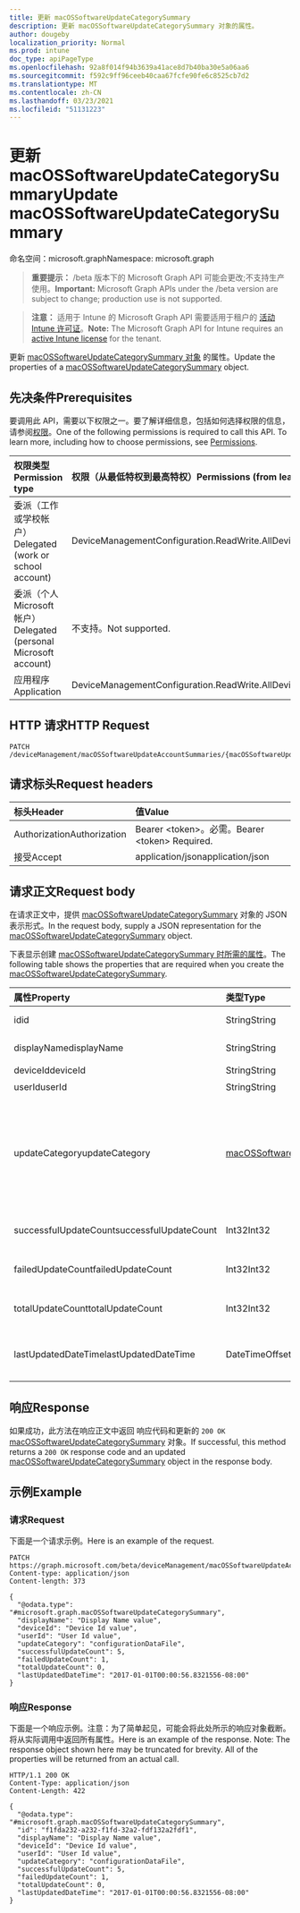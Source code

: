 ```yaml
---
title: 更新 macOSSoftwareUpdateCategorySummary
description: 更新 macOSSoftwareUpdateCategorySummary 对象的属性。
author: dougeby
localization_priority: Normal
ms.prod: intune
doc_type: apiPageType
ms.openlocfilehash: 92a8f014f94b3639a41ace8d7b40ba30e5a06aa6
ms.sourcegitcommit: f592c9ff96ceeb40caa67fcfe90fe6c8525cb7d2
ms.translationtype: MT
ms.contentlocale: zh-CN
ms.lasthandoff: 03/23/2021
ms.locfileid: "51131223"
---
```

# <a name="update-macossoftwareupdatecategorysummary"></a><span data-ttu-id="5fbc6-103">更新 macOSSoftwareUpdateCategorySummary</span><span class="sxs-lookup"><span data-stu-id="5fbc6-103">Update macOSSoftwareUpdateCategorySummary</span></span>

<span data-ttu-id="5fbc6-104">命名空间：microsoft.graph</span><span class="sxs-lookup"><span data-stu-id="5fbc6-104">Namespace: microsoft.graph</span></span>

> <span data-ttu-id="5fbc6-105">**重要提示：** /beta 版本下的 Microsoft Graph API 可能会更改;不支持生产使用。</span><span class="sxs-lookup"><span data-stu-id="5fbc6-105">**Important:** Microsoft Graph APIs under the /beta version are subject to change; production use is not supported.</span></span>

> <span data-ttu-id="5fbc6-106">**注意：** 适用于 Intune 的 Microsoft Graph API 需要适用于租户的 [活动 Intune 许可证](https://go.microsoft.com/fwlink/?linkid=839381)。</span><span class="sxs-lookup"><span data-stu-id="5fbc6-106">**Note:** The Microsoft Graph API for Intune requires an [active Intune license](https://go.microsoft.com/fwlink/?linkid=839381) for the tenant.</span></span>

<span data-ttu-id="5fbc6-107">更新 [macOSSoftwareUpdateCategorySummary 对象](../resources/intune-deviceconfig-macossoftwareupdatecategorysummary.md) 的属性。</span><span class="sxs-lookup"><span data-stu-id="5fbc6-107">Update the properties of a [macOSSoftwareUpdateCategorySummary](../resources/intune-deviceconfig-macossoftwareupdatecategorysummary.md) object.</span></span>

## <a name="prerequisites"></a><span data-ttu-id="5fbc6-108">先决条件</span><span class="sxs-lookup"><span data-stu-id="5fbc6-108">Prerequisites</span></span>
<span data-ttu-id="5fbc6-p101">要调用此 API，需要以下权限之一。要了解详细信息，包括如何选择权限的信息，请参阅[权限](/graph/permissions-reference)。</span><span class="sxs-lookup"><span data-stu-id="5fbc6-p101">One of the following permissions is required to call this API. To learn more, including how to choose permissions, see [Permissions](/graph/permissions-reference).</span></span>

|<span data-ttu-id="5fbc6-111">权限类型</span><span class="sxs-lookup"><span data-stu-id="5fbc6-111">Permission type</span></span>|<span data-ttu-id="5fbc6-112">权限（从最低特权到最高特权）</span><span class="sxs-lookup"><span data-stu-id="5fbc6-112">Permissions (from least to most privileged)</span></span>|
|:---|:---|
|<span data-ttu-id="5fbc6-113">委派（工作或学校帐户）</span><span class="sxs-lookup"><span data-stu-id="5fbc6-113">Delegated (work or school account)</span></span>|<span data-ttu-id="5fbc6-114">DeviceManagementConfiguration.ReadWrite.All</span><span class="sxs-lookup"><span data-stu-id="5fbc6-114">DeviceManagementConfiguration.ReadWrite.All</span></span>|
|<span data-ttu-id="5fbc6-115">委派（个人 Microsoft 帐户）</span><span class="sxs-lookup"><span data-stu-id="5fbc6-115">Delegated (personal Microsoft account)</span></span>|<span data-ttu-id="5fbc6-116">不支持。</span><span class="sxs-lookup"><span data-stu-id="5fbc6-116">Not supported.</span></span>|
|<span data-ttu-id="5fbc6-117">应用程序</span><span class="sxs-lookup"><span data-stu-id="5fbc6-117">Application</span></span>|<span data-ttu-id="5fbc6-118">DeviceManagementConfiguration.ReadWrite.All</span><span class="sxs-lookup"><span data-stu-id="5fbc6-118">DeviceManagementConfiguration.ReadWrite.All</span></span>|

## <a name="http-request"></a><span data-ttu-id="5fbc6-119">HTTP 请求</span><span class="sxs-lookup"><span data-stu-id="5fbc6-119">HTTP Request</span></span>
<!-- {
  "blockType": "ignored"
}
-->
``` http
PATCH /deviceManagement/macOSSoftwareUpdateAccountSummaries/{macOSSoftwareUpdateAccountSummaryId}/categorySummaries/{macOSSoftwareUpdateCategorySummaryId}
```

## <a name="request-headers"></a><span data-ttu-id="5fbc6-120">请求标头</span><span class="sxs-lookup"><span data-stu-id="5fbc6-120">Request headers</span></span>
|<span data-ttu-id="5fbc6-121">标头</span><span class="sxs-lookup"><span data-stu-id="5fbc6-121">Header</span></span>|<span data-ttu-id="5fbc6-122">值</span><span class="sxs-lookup"><span data-stu-id="5fbc6-122">Value</span></span>|
|:---|:---|
|<span data-ttu-id="5fbc6-123">Authorization</span><span class="sxs-lookup"><span data-stu-id="5fbc6-123">Authorization</span></span>|<span data-ttu-id="5fbc6-124">Bearer &lt;token&gt;。必需。</span><span class="sxs-lookup"><span data-stu-id="5fbc6-124">Bearer &lt;token&gt; Required.</span></span>|
|<span data-ttu-id="5fbc6-125">接受</span><span class="sxs-lookup"><span data-stu-id="5fbc6-125">Accept</span></span>|<span data-ttu-id="5fbc6-126">application/json</span><span class="sxs-lookup"><span data-stu-id="5fbc6-126">application/json</span></span>|

## <a name="request-body"></a><span data-ttu-id="5fbc6-127">请求正文</span><span class="sxs-lookup"><span data-stu-id="5fbc6-127">Request body</span></span>
<span data-ttu-id="5fbc6-128">在请求正文中，提供 [macOSSoftwareUpdateCategorySummary](../resources/intune-deviceconfig-macossoftwareupdatecategorysummary.md) 对象的 JSON 表示形式。</span><span class="sxs-lookup"><span data-stu-id="5fbc6-128">In the request body, supply a JSON representation for the [macOSSoftwareUpdateCategorySummary](../resources/intune-deviceconfig-macossoftwareupdatecategorysummary.md) object.</span></span>

<span data-ttu-id="5fbc6-129">下表显示创建 [macOSSoftwareUpdateCategorySummary 时所需的属性](../resources/intune-deviceconfig-macossoftwareupdatecategorysummary.md)。</span><span class="sxs-lookup"><span data-stu-id="5fbc6-129">The following table shows the properties that are required when you create the [macOSSoftwareUpdateCategorySummary](../resources/intune-deviceconfig-macossoftwareupdatecategorysummary.md).</span></span>

|<span data-ttu-id="5fbc6-130">属性</span><span class="sxs-lookup"><span data-stu-id="5fbc6-130">Property</span></span>|<span data-ttu-id="5fbc6-131">类型</span><span class="sxs-lookup"><span data-stu-id="5fbc6-131">Type</span></span>|<span data-ttu-id="5fbc6-132">说明</span><span class="sxs-lookup"><span data-stu-id="5fbc6-132">Description</span></span>|
|:---|:---|:---|
|<span data-ttu-id="5fbc6-133">id</span><span class="sxs-lookup"><span data-stu-id="5fbc6-133">id</span></span>|<span data-ttu-id="5fbc6-134">String</span><span class="sxs-lookup"><span data-stu-id="5fbc6-134">String</span></span>|<span data-ttu-id="5fbc6-135">实体的键。</span><span class="sxs-lookup"><span data-stu-id="5fbc6-135">Key of the entity.</span></span>|
|<span data-ttu-id="5fbc6-136">displayName</span><span class="sxs-lookup"><span data-stu-id="5fbc6-136">displayName</span></span>|<span data-ttu-id="5fbc6-137">String</span><span class="sxs-lookup"><span data-stu-id="5fbc6-137">String</span></span>|<span data-ttu-id="5fbc6-138">报告的名称</span><span class="sxs-lookup"><span data-stu-id="5fbc6-138">The name of the report</span></span>|
|<span data-ttu-id="5fbc6-139">deviceId</span><span class="sxs-lookup"><span data-stu-id="5fbc6-139">deviceId</span></span>|<span data-ttu-id="5fbc6-140">String</span><span class="sxs-lookup"><span data-stu-id="5fbc6-140">String</span></span>|<span data-ttu-id="5fbc6-141">设备 ID。</span><span class="sxs-lookup"><span data-stu-id="5fbc6-141">The device ID.</span></span>|
|<span data-ttu-id="5fbc6-142">userId</span><span class="sxs-lookup"><span data-stu-id="5fbc6-142">userId</span></span>|<span data-ttu-id="5fbc6-143">String</span><span class="sxs-lookup"><span data-stu-id="5fbc6-143">String</span></span>|<span data-ttu-id="5fbc6-144">用户 ID。</span><span class="sxs-lookup"><span data-stu-id="5fbc6-144">The user ID.</span></span>|
|<span data-ttu-id="5fbc6-145">updateCategory</span><span class="sxs-lookup"><span data-stu-id="5fbc6-145">updateCategory</span></span>|[<span data-ttu-id="5fbc6-146">macOSSoftwareUpdateCategory</span><span class="sxs-lookup"><span data-stu-id="5fbc6-146">macOSSoftwareUpdateCategory</span></span>](../resources/intune-deviceconfig-macossoftwareupdatecategory.md)|<span data-ttu-id="5fbc6-147">软件更新类型。</span><span class="sxs-lookup"><span data-stu-id="5fbc6-147">Software update type.</span></span> <span data-ttu-id="5fbc6-148">可取值为：`critical`、`configurationDataFile`、`firmware`、`other`。</span><span class="sxs-lookup"><span data-stu-id="5fbc6-148">Possible values are: `critical`, `configurationDataFile`, `firmware`, `other`.</span></span>|
|<span data-ttu-id="5fbc6-149">successfulUpdateCount</span><span class="sxs-lookup"><span data-stu-id="5fbc6-149">successfulUpdateCount</span></span>|<span data-ttu-id="5fbc6-150">Int32</span><span class="sxs-lookup"><span data-stu-id="5fbc6-150">Int32</span></span>|<span data-ttu-id="5fbc6-151">设备上成功更新的数量</span><span class="sxs-lookup"><span data-stu-id="5fbc6-151">Number of successful updates on the device</span></span>|
|<span data-ttu-id="5fbc6-152">failedUpdateCount</span><span class="sxs-lookup"><span data-stu-id="5fbc6-152">failedUpdateCount</span></span>|<span data-ttu-id="5fbc6-153">Int32</span><span class="sxs-lookup"><span data-stu-id="5fbc6-153">Int32</span></span>|<span data-ttu-id="5fbc6-154">设备上失败的更新数</span><span class="sxs-lookup"><span data-stu-id="5fbc6-154">Number of failed updates on the device</span></span>|
|<span data-ttu-id="5fbc6-155">totalUpdateCount</span><span class="sxs-lookup"><span data-stu-id="5fbc6-155">totalUpdateCount</span></span>|<span data-ttu-id="5fbc6-156">Int32</span><span class="sxs-lookup"><span data-stu-id="5fbc6-156">Int32</span></span>|<span data-ttu-id="5fbc6-157">设备上的总更新数</span><span class="sxs-lookup"><span data-stu-id="5fbc6-157">Number of total updates on the device</span></span>|
|<span data-ttu-id="5fbc6-158">lastUpdatedDateTime</span><span class="sxs-lookup"><span data-stu-id="5fbc6-158">lastUpdatedDateTime</span></span>|<span data-ttu-id="5fbc6-159">DateTimeOffset</span><span class="sxs-lookup"><span data-stu-id="5fbc6-159">DateTimeOffset</span></span>|<span data-ttu-id="5fbc6-160">上次更新此设备的报告的日期时间。</span><span class="sxs-lookup"><span data-stu-id="5fbc6-160">Last date time the report for this device was updated.</span></span>|



## <a name="response"></a><span data-ttu-id="5fbc6-161">响应</span><span class="sxs-lookup"><span data-stu-id="5fbc6-161">Response</span></span>
<span data-ttu-id="5fbc6-162">如果成功，此方法在响应正文中返回 响应代码和更新的 `200 OK` [macOSSoftwareUpdateCategorySummary](../resources/intune-deviceconfig-macossoftwareupdatecategorysummary.md) 对象。</span><span class="sxs-lookup"><span data-stu-id="5fbc6-162">If successful, this method returns a `200 OK` response code and an updated [macOSSoftwareUpdateCategorySummary](../resources/intune-deviceconfig-macossoftwareupdatecategorysummary.md) object in the response body.</span></span>

## <a name="example"></a><span data-ttu-id="5fbc6-163">示例</span><span class="sxs-lookup"><span data-stu-id="5fbc6-163">Example</span></span>

### <a name="request"></a><span data-ttu-id="5fbc6-164">请求</span><span class="sxs-lookup"><span data-stu-id="5fbc6-164">Request</span></span>
<span data-ttu-id="5fbc6-165">下面是一个请求示例。</span><span class="sxs-lookup"><span data-stu-id="5fbc6-165">Here is an example of the request.</span></span>
``` http
PATCH https://graph.microsoft.com/beta/deviceManagement/macOSSoftwareUpdateAccountSummaries/{macOSSoftwareUpdateAccountSummaryId}/categorySummaries/{macOSSoftwareUpdateCategorySummaryId}
Content-type: application/json
Content-length: 373

{
  "@odata.type": "#microsoft.graph.macOSSoftwareUpdateCategorySummary",
  "displayName": "Display Name value",
  "deviceId": "Device Id value",
  "userId": "User Id value",
  "updateCategory": "configurationDataFile",
  "successfulUpdateCount": 5,
  "failedUpdateCount": 1,
  "totalUpdateCount": 0,
  "lastUpdatedDateTime": "2017-01-01T00:00:56.8321556-08:00"
}
```

### <a name="response"></a><span data-ttu-id="5fbc6-166">响应</span><span class="sxs-lookup"><span data-stu-id="5fbc6-166">Response</span></span>
<span data-ttu-id="5fbc6-p103">下面是一个响应示例。注意：为了简单起见，可能会将此处所示的响应对象截断。将从实际调用中返回所有属性。</span><span class="sxs-lookup"><span data-stu-id="5fbc6-p103">Here is an example of the response. Note: The response object shown here may be truncated for brevity. All of the properties will be returned from an actual call.</span></span>
``` http
HTTP/1.1 200 OK
Content-Type: application/json
Content-Length: 422

{
  "@odata.type": "#microsoft.graph.macOSSoftwareUpdateCategorySummary",
  "id": "f1fda232-a232-f1fd-32a2-fdf132a2fdf1",
  "displayName": "Display Name value",
  "deviceId": "Device Id value",
  "userId": "User Id value",
  "updateCategory": "configurationDataFile",
  "successfulUpdateCount": 5,
  "failedUpdateCount": 1,
  "totalUpdateCount": 0,
  "lastUpdatedDateTime": "2017-01-01T00:00:56.8321556-08:00"
}
```




